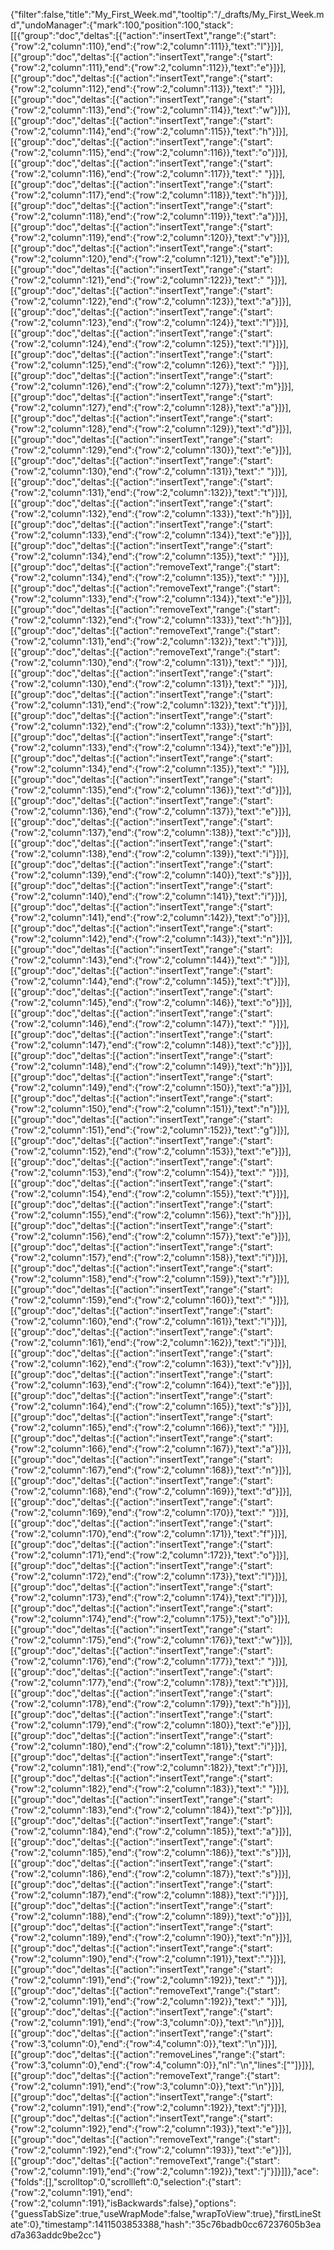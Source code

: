 {"filter":false,"title":"My_First_Week.md","tooltip":"/_drafts/My_First_Week.md","undoManager":{"mark":100,"position":100,"stack":[[{"group":"doc","deltas":[{"action":"insertText","range":{"start":{"row":2,"column":110},"end":{"row":2,"column":111}},"text":"l"}]}],[{"group":"doc","deltas":[{"action":"insertText","range":{"start":{"row":2,"column":111},"end":{"row":2,"column":112}},"text":"e"}]}],[{"group":"doc","deltas":[{"action":"insertText","range":{"start":{"row":2,"column":112},"end":{"row":2,"column":113}},"text":" "}]}],[{"group":"doc","deltas":[{"action":"insertText","range":{"start":{"row":2,"column":113},"end":{"row":2,"column":114}},"text":"w"}]}],[{"group":"doc","deltas":[{"action":"insertText","range":{"start":{"row":2,"column":114},"end":{"row":2,"column":115}},"text":"h"}]}],[{"group":"doc","deltas":[{"action":"insertText","range":{"start":{"row":2,"column":115},"end":{"row":2,"column":116}},"text":"o"}]}],[{"group":"doc","deltas":[{"action":"insertText","range":{"start":{"row":2,"column":116},"end":{"row":2,"column":117}},"text":" "}]}],[{"group":"doc","deltas":[{"action":"insertText","range":{"start":{"row":2,"column":117},"end":{"row":2,"column":118}},"text":"h"}]}],[{"group":"doc","deltas":[{"action":"insertText","range":{"start":{"row":2,"column":118},"end":{"row":2,"column":119}},"text":"a"}]}],[{"group":"doc","deltas":[{"action":"insertText","range":{"start":{"row":2,"column":119},"end":{"row":2,"column":120}},"text":"v"}]}],[{"group":"doc","deltas":[{"action":"insertText","range":{"start":{"row":2,"column":120},"end":{"row":2,"column":121}},"text":"e"}]}],[{"group":"doc","deltas":[{"action":"insertText","range":{"start":{"row":2,"column":121},"end":{"row":2,"column":122}},"text":" "}]}],[{"group":"doc","deltas":[{"action":"insertText","range":{"start":{"row":2,"column":122},"end":{"row":2,"column":123}},"text":"a"}]}],[{"group":"doc","deltas":[{"action":"insertText","range":{"start":{"row":2,"column":123},"end":{"row":2,"column":124}},"text":"l"}]}],[{"group":"doc","deltas":[{"action":"insertText","range":{"start":{"row":2,"column":124},"end":{"row":2,"column":125}},"text":"l"}]}],[{"group":"doc","deltas":[{"action":"insertText","range":{"start":{"row":2,"column":125},"end":{"row":2,"column":126}},"text":" "}]}],[{"group":"doc","deltas":[{"action":"insertText","range":{"start":{"row":2,"column":126},"end":{"row":2,"column":127}},"text":"m"}]}],[{"group":"doc","deltas":[{"action":"insertText","range":{"start":{"row":2,"column":127},"end":{"row":2,"column":128}},"text":"a"}]}],[{"group":"doc","deltas":[{"action":"insertText","range":{"start":{"row":2,"column":128},"end":{"row":2,"column":129}},"text":"d"}]}],[{"group":"doc","deltas":[{"action":"insertText","range":{"start":{"row":2,"column":129},"end":{"row":2,"column":130}},"text":"e"}]}],[{"group":"doc","deltas":[{"action":"insertText","range":{"start":{"row":2,"column":130},"end":{"row":2,"column":131}},"text":" "}]}],[{"group":"doc","deltas":[{"action":"insertText","range":{"start":{"row":2,"column":131},"end":{"row":2,"column":132}},"text":"t"}]}],[{"group":"doc","deltas":[{"action":"insertText","range":{"start":{"row":2,"column":132},"end":{"row":2,"column":133}},"text":"h"}]}],[{"group":"doc","deltas":[{"action":"insertText","range":{"start":{"row":2,"column":133},"end":{"row":2,"column":134}},"text":"e"}]}],[{"group":"doc","deltas":[{"action":"insertText","range":{"start":{"row":2,"column":134},"end":{"row":2,"column":135}},"text":" "}]}],[{"group":"doc","deltas":[{"action":"removeText","range":{"start":{"row":2,"column":134},"end":{"row":2,"column":135}},"text":" "}]}],[{"group":"doc","deltas":[{"action":"removeText","range":{"start":{"row":2,"column":133},"end":{"row":2,"column":134}},"text":"e"}]}],[{"group":"doc","deltas":[{"action":"removeText","range":{"start":{"row":2,"column":132},"end":{"row":2,"column":133}},"text":"h"}]}],[{"group":"doc","deltas":[{"action":"removeText","range":{"start":{"row":2,"column":131},"end":{"row":2,"column":132}},"text":"t"}]}],[{"group":"doc","deltas":[{"action":"removeText","range":{"start":{"row":2,"column":130},"end":{"row":2,"column":131}},"text":" "}]}],[{"group":"doc","deltas":[{"action":"insertText","range":{"start":{"row":2,"column":130},"end":{"row":2,"column":131}},"text":" "}]}],[{"group":"doc","deltas":[{"action":"insertText","range":{"start":{"row":2,"column":131},"end":{"row":2,"column":132}},"text":"t"}]}],[{"group":"doc","deltas":[{"action":"insertText","range":{"start":{"row":2,"column":132},"end":{"row":2,"column":133}},"text":"h"}]}],[{"group":"doc","deltas":[{"action":"insertText","range":{"start":{"row":2,"column":133},"end":{"row":2,"column":134}},"text":"e"}]}],[{"group":"doc","deltas":[{"action":"insertText","range":{"start":{"row":2,"column":134},"end":{"row":2,"column":135}},"text":" "}]}],[{"group":"doc","deltas":[{"action":"insertText","range":{"start":{"row":2,"column":135},"end":{"row":2,"column":136}},"text":"d"}]}],[{"group":"doc","deltas":[{"action":"insertText","range":{"start":{"row":2,"column":136},"end":{"row":2,"column":137}},"text":"e"}]}],[{"group":"doc","deltas":[{"action":"insertText","range":{"start":{"row":2,"column":137},"end":{"row":2,"column":138}},"text":"c"}]}],[{"group":"doc","deltas":[{"action":"insertText","range":{"start":{"row":2,"column":138},"end":{"row":2,"column":139}},"text":"i"}]}],[{"group":"doc","deltas":[{"action":"insertText","range":{"start":{"row":2,"column":139},"end":{"row":2,"column":140}},"text":"s"}]}],[{"group":"doc","deltas":[{"action":"insertText","range":{"start":{"row":2,"column":140},"end":{"row":2,"column":141}},"text":"i"}]}],[{"group":"doc","deltas":[{"action":"insertText","range":{"start":{"row":2,"column":141},"end":{"row":2,"column":142}},"text":"o"}]}],[{"group":"doc","deltas":[{"action":"insertText","range":{"start":{"row":2,"column":142},"end":{"row":2,"column":143}},"text":"n"}]}],[{"group":"doc","deltas":[{"action":"insertText","range":{"start":{"row":2,"column":143},"end":{"row":2,"column":144}},"text":" "}]}],[{"group":"doc","deltas":[{"action":"insertText","range":{"start":{"row":2,"column":144},"end":{"row":2,"column":145}},"text":"t"}]}],[{"group":"doc","deltas":[{"action":"insertText","range":{"start":{"row":2,"column":145},"end":{"row":2,"column":146}},"text":"o"}]}],[{"group":"doc","deltas":[{"action":"insertText","range":{"start":{"row":2,"column":146},"end":{"row":2,"column":147}},"text":" "}]}],[{"group":"doc","deltas":[{"action":"insertText","range":{"start":{"row":2,"column":147},"end":{"row":2,"column":148}},"text":"c"}]}],[{"group":"doc","deltas":[{"action":"insertText","range":{"start":{"row":2,"column":148},"end":{"row":2,"column":149}},"text":"h"}]}],[{"group":"doc","deltas":[{"action":"insertText","range":{"start":{"row":2,"column":149},"end":{"row":2,"column":150}},"text":"a"}]}],[{"group":"doc","deltas":[{"action":"insertText","range":{"start":{"row":2,"column":150},"end":{"row":2,"column":151}},"text":"n"}]}],[{"group":"doc","deltas":[{"action":"insertText","range":{"start":{"row":2,"column":151},"end":{"row":2,"column":152}},"text":"g"}]}],[{"group":"doc","deltas":[{"action":"insertText","range":{"start":{"row":2,"column":152},"end":{"row":2,"column":153}},"text":"e"}]}],[{"group":"doc","deltas":[{"action":"insertText","range":{"start":{"row":2,"column":153},"end":{"row":2,"column":154}},"text":" "}]}],[{"group":"doc","deltas":[{"action":"insertText","range":{"start":{"row":2,"column":154},"end":{"row":2,"column":155}},"text":"t"}]}],[{"group":"doc","deltas":[{"action":"insertText","range":{"start":{"row":2,"column":155},"end":{"row":2,"column":156}},"text":"h"}]}],[{"group":"doc","deltas":[{"action":"insertText","range":{"start":{"row":2,"column":156},"end":{"row":2,"column":157}},"text":"e"}]}],[{"group":"doc","deltas":[{"action":"insertText","range":{"start":{"row":2,"column":157},"end":{"row":2,"column":158}},"text":"i"}]}],[{"group":"doc","deltas":[{"action":"insertText","range":{"start":{"row":2,"column":158},"end":{"row":2,"column":159}},"text":"r"}]}],[{"group":"doc","deltas":[{"action":"insertText","range":{"start":{"row":2,"column":159},"end":{"row":2,"column":160}},"text":" "}]}],[{"group":"doc","deltas":[{"action":"insertText","range":{"start":{"row":2,"column":160},"end":{"row":2,"column":161}},"text":"l"}]}],[{"group":"doc","deltas":[{"action":"insertText","range":{"start":{"row":2,"column":161},"end":{"row":2,"column":162}},"text":"i"}]}],[{"group":"doc","deltas":[{"action":"insertText","range":{"start":{"row":2,"column":162},"end":{"row":2,"column":163}},"text":"v"}]}],[{"group":"doc","deltas":[{"action":"insertText","range":{"start":{"row":2,"column":163},"end":{"row":2,"column":164}},"text":"e"}]}],[{"group":"doc","deltas":[{"action":"insertText","range":{"start":{"row":2,"column":164},"end":{"row":2,"column":165}},"text":"s"}]}],[{"group":"doc","deltas":[{"action":"insertText","range":{"start":{"row":2,"column":165},"end":{"row":2,"column":166}},"text":" "}]}],[{"group":"doc","deltas":[{"action":"insertText","range":{"start":{"row":2,"column":166},"end":{"row":2,"column":167}},"text":"a"}]}],[{"group":"doc","deltas":[{"action":"insertText","range":{"start":{"row":2,"column":167},"end":{"row":2,"column":168}},"text":"n"}]}],[{"group":"doc","deltas":[{"action":"insertText","range":{"start":{"row":2,"column":168},"end":{"row":2,"column":169}},"text":"d"}]}],[{"group":"doc","deltas":[{"action":"insertText","range":{"start":{"row":2,"column":169},"end":{"row":2,"column":170}},"text":" "}]}],[{"group":"doc","deltas":[{"action":"insertText","range":{"start":{"row":2,"column":170},"end":{"row":2,"column":171}},"text":"f"}]}],[{"group":"doc","deltas":[{"action":"insertText","range":{"start":{"row":2,"column":171},"end":{"row":2,"column":172}},"text":"o"}]}],[{"group":"doc","deltas":[{"action":"insertText","range":{"start":{"row":2,"column":172},"end":{"row":2,"column":173}},"text":"l"}]}],[{"group":"doc","deltas":[{"action":"insertText","range":{"start":{"row":2,"column":173},"end":{"row":2,"column":174}},"text":"l"}]}],[{"group":"doc","deltas":[{"action":"insertText","range":{"start":{"row":2,"column":174},"end":{"row":2,"column":175}},"text":"o"}]}],[{"group":"doc","deltas":[{"action":"insertText","range":{"start":{"row":2,"column":175},"end":{"row":2,"column":176}},"text":"w"}]}],[{"group":"doc","deltas":[{"action":"insertText","range":{"start":{"row":2,"column":176},"end":{"row":2,"column":177}},"text":" "}]}],[{"group":"doc","deltas":[{"action":"insertText","range":{"start":{"row":2,"column":177},"end":{"row":2,"column":178}},"text":"t"}]}],[{"group":"doc","deltas":[{"action":"insertText","range":{"start":{"row":2,"column":178},"end":{"row":2,"column":179}},"text":"h"}]}],[{"group":"doc","deltas":[{"action":"insertText","range":{"start":{"row":2,"column":179},"end":{"row":2,"column":180}},"text":"e"}]}],[{"group":"doc","deltas":[{"action":"insertText","range":{"start":{"row":2,"column":180},"end":{"row":2,"column":181}},"text":"i"}]}],[{"group":"doc","deltas":[{"action":"insertText","range":{"start":{"row":2,"column":181},"end":{"row":2,"column":182}},"text":"r"}]}],[{"group":"doc","deltas":[{"action":"insertText","range":{"start":{"row":2,"column":182},"end":{"row":2,"column":183}},"text":" "}]}],[{"group":"doc","deltas":[{"action":"insertText","range":{"start":{"row":2,"column":183},"end":{"row":2,"column":184}},"text":"p"}]}],[{"group":"doc","deltas":[{"action":"insertText","range":{"start":{"row":2,"column":184},"end":{"row":2,"column":185}},"text":"a"}]}],[{"group":"doc","deltas":[{"action":"insertText","range":{"start":{"row":2,"column":185},"end":{"row":2,"column":186}},"text":"s"}]}],[{"group":"doc","deltas":[{"action":"insertText","range":{"start":{"row":2,"column":186},"end":{"row":2,"column":187}},"text":"s"}]}],[{"group":"doc","deltas":[{"action":"insertText","range":{"start":{"row":2,"column":187},"end":{"row":2,"column":188}},"text":"i"}]}],[{"group":"doc","deltas":[{"action":"insertText","range":{"start":{"row":2,"column":188},"end":{"row":2,"column":189}},"text":"o"}]}],[{"group":"doc","deltas":[{"action":"insertText","range":{"start":{"row":2,"column":189},"end":{"row":2,"column":190}},"text":"n"}]}],[{"group":"doc","deltas":[{"action":"insertText","range":{"start":{"row":2,"column":190},"end":{"row":2,"column":191}},"text":"."}]}],[{"group":"doc","deltas":[{"action":"insertText","range":{"start":{"row":2,"column":191},"end":{"row":2,"column":192}},"text":" "}]}],[{"group":"doc","deltas":[{"action":"removeText","range":{"start":{"row":2,"column":191},"end":{"row":2,"column":192}},"text":" "}]}],[{"group":"doc","deltas":[{"action":"insertText","range":{"start":{"row":2,"column":191},"end":{"row":3,"column":0}},"text":"\n"}]}],[{"group":"doc","deltas":[{"action":"insertText","range":{"start":{"row":3,"column":0},"end":{"row":4,"column":0}},"text":"\n"}]}],[{"group":"doc","deltas":[{"action":"removeLines","range":{"start":{"row":3,"column":0},"end":{"row":4,"column":0}},"nl":"\n","lines":[""]}]}],[{"group":"doc","deltas":[{"action":"removeText","range":{"start":{"row":2,"column":191},"end":{"row":3,"column":0}},"text":"\n"}]}],[{"group":"doc","deltas":[{"action":"insertText","range":{"start":{"row":2,"column":191},"end":{"row":2,"column":192}},"text":"j"}]}],[{"group":"doc","deltas":[{"action":"insertText","range":{"start":{"row":2,"column":192},"end":{"row":2,"column":193}},"text":"e"}]}],[{"group":"doc","deltas":[{"action":"removeText","range":{"start":{"row":2,"column":192},"end":{"row":2,"column":193}},"text":"e"}]}],[{"group":"doc","deltas":[{"action":"removeText","range":{"start":{"row":2,"column":191},"end":{"row":2,"column":192}},"text":"j"}]}]]},"ace":{"folds":[],"scrolltop":0,"scrollleft":0,"selection":{"start":{"row":2,"column":191},"end":{"row":2,"column":191},"isBackwards":false},"options":{"guessTabSize":true,"useWrapMode":false,"wrapToView":true},"firstLineState":0},"timestamp":1411503853388,"hash":"35c76badb0cc67237605b3ead7a363addc9be2cc"}